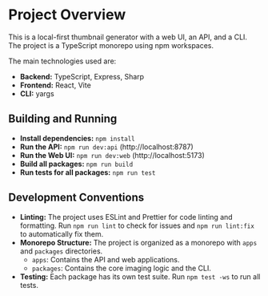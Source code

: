 # Project Overview

This is a local-first thumbnail generator with a web UI, an API, and a CLI. The project is a TypeScript monorepo using npm workspaces.

The main technologies used are:
- **Backend:** TypeScript, Express, Sharp
- **Frontend:** React, Vite
- **CLI:** yargs

## Building and Running

- **Install dependencies:** `npm install`
- **Run the API:** `npm run dev:api` (http://localhost:8787)
- **Run the Web UI:** `npm run dev:web` (http://localhost:5173)
- **Build all packages:** `npm run build`
- **Run tests for all packages:** `npm run test`

## Development Conventions

- **Linting:** The project uses ESLint and Prettier for code linting and formatting. Run `npm run lint` to check for issues and `npm run lint:fix` to automatically fix them.
- **Monorepo Structure:** The project is organized as a monorepo with `apps` and `packages` directories.
  - `apps`: Contains the API and web applications.
  - `packages`: Contains the core imaging logic and the CLI.
- **Testing:** Each package has its own test suite. Run `npm test -ws` to run all tests.
